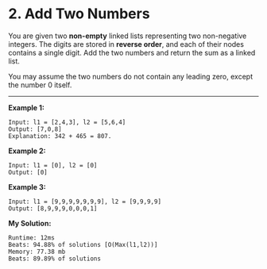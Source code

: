 # 2. Add Two Numbers

You are given two **non-empty** linked lists representing two non-negative integers. The digits are stored in **reverse order**, and each of their nodes contains a single digit. Add the two numbers and return the sum as a linked list.

You may assume the two numbers do not contain any leading zero, except the number 0 itself.

---

**Example 1:**

	Input: l1 = [2,4,3], l2 = [5,6,4]
	Output: [7,0,8]
	Explanation: 342 + 465 = 807.

**Example 2:**

	Input: l1 = [0], l2 = [0]
	Output: [0]

**Example 3:**

	Input: l1 = [9,9,9,9,9,9,9], l2 = [9,9,9,9]
	Output: [8,9,9,9,0,0,0,1]

**My Solution:**

	Runtime: 12ms
	Beats: 94.88% of solutions [O(Max(l1,l2))]
	Memory: 77.38 mb
	Beats: 89.89% of solutions

